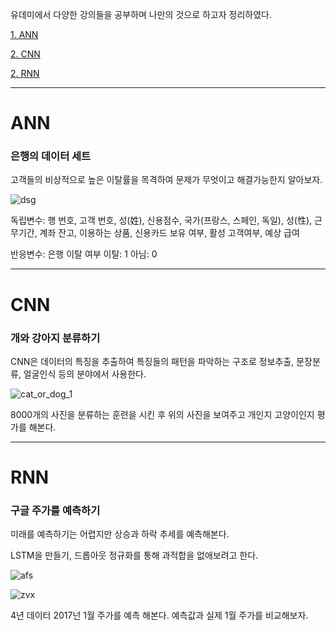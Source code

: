 유데미에서 다양한 강의들을 공부하며 나만의 것으로 하고자 정리하였다.

[1. ANN](#ann)

[2. CNN](#cnn)

[2. RNN](#rnn)
* * *
# ANN
### 은행의 데이터 세트

고객들의 비상적으로 높은 이탈률을 목격하여 문제가 무엇이고 해결가능한지 알아보자.

![dsg](https://user-images.githubusercontent.com/118944645/208113523-321b4a96-776c-444b-af27-076e57ef2336.png)

독립변수: 행 번호, 고객 번호, 성(姓), 신용점수, 국가(프랑스, 스페인, 독일), 성(性), 근무기간, 계좌 잔고, 이용하는 상품, 신용카드 보유 여부, 활성 고객여부, 예상 급여

반응변수: 은행 이탈 여부 이탈: 1 아님: 0
* * *
# CNN
### 개와 강아지 분류하기

CNN은 데이터의 특징을 추출하여 특징들의 패턴을 파악하는 구조로 정보추출, 문장분류, 얼굴인식 등의 분야에서 사용한다.

![cat_or_dog_1](https://user-images.githubusercontent.com/118944645/208114637-d5a8ebf6-cf86-458c-a316-b813286eb91c.jpg)

8000개의 사진을 분류하는 훈련을 시킨 후 위의 사진을 보여주고 개인지 고양이인지 평가를 해본다.
* * *
# RNN
### 구글 주가를 예측하기

미래를 예측하기는 어렵지만 상승과 하락 추세를 예측해본다.

LSTM을 만들기, 드롭아웃 정규화를 통해 과적합을 없애보려고 한다.

![afs](https://user-images.githubusercontent.com/118944645/208302281-08b94e67-808b-4937-b440-c06d04cb2f4e.png)

![zvx](https://user-images.githubusercontent.com/118944645/208302305-b3e10a7d-9f5e-4378-b1f9-193041ceedb1.png)


4년 데이터 2017넌 1월 주가를 예측 해본다. 예측값과 실제 1월 주가를 비교해보자.
